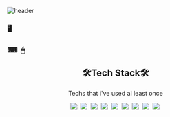 ![header](https://capsule-render.vercel.app/api?type=waving&color=gradient&customColorList=1,3,14,15,18,20,27&height=180&section=footer&text=YUJIN%20KIM&fontSize=100)

<p align="center">
    <h3>🖥<h3>
    <h3>⌨ &nbsp🖱<h3>
</p>
<h2 align="center">🛠Tech Stack🛠</h2>
<p align="center">Techs that i've used al least once</p>

<p align="center">
    <img src="https://img.shields.io/badge/-JAVA-%230b6fb6?style=flat-square&logo=CoffeeScript&logoColor=white"/></a>&nbsp <img src="https://img.shields.io/badge/-Spring-%236DB33F?style=flat-square&logo=Spring&logoColor=white"/></a>&nbsp <img src="https://img.shields.io/badge/-Oracle-%23F80000?style=flat-square&logo=Oracle&logoColor=white"/></a>&nbsp <img src="https://img.shields.io/badge/-MySQL-%234479A1?style=flat-square&logo=MySQL&logoColor=white"/></a>&nbsp <img src="https://img.shields.io/badge/-JavaScript-%23F7DF1E?style=flat-square&logo=JavaScript&logoColor=white"/></a>&nbsp <img src="https://img.shields.io/badge/-Python-%233776AB?style=flat-square&logo=Python&logoColor=white"/></a>&nbsp <img src="https://img.shields.io/badge/-MongoDB-%2347A248?style=flat-square&logo=MongoDB&logoColor=white"/></a>&nbsp <img src="https://img.shields.io/badge/-HTML5-%23E34F26?style=flat-square&logo=HTML5&logoColor=white"/></a>&nbsp <img src="https://img.shields.io/badge/-CSS3-%231572B6?style=flat-square&logo=CSS3&logoColor=white"/></a>&nbsp
</p>
